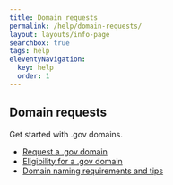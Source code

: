 ```yaml
---
title: Domain requests
permalink: /help/domain-requests/
layout: layouts/info-page
searchbox: true
tags: help
eleventyNavigation:
  key: help
  order: 1 
---
```


## Domain requests
Get started with .gov domains.

- [Request a .gov domain](#)
- [Eligibility for a .gov domain](#)
- [Domain naming requirements and tips](#)





